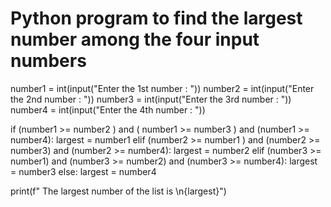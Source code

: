 
# Python program to find the largest number among the four input numbers

number1 = int(input("Enter the 1st number : "))
number2 = int(input("Enter the 2nd number : "))
number3 = int(input("Enter the 3rd number : "))
number4 = int(input("Enter the 4th number : "))

if (number1 >= number2 ) and ( number1 >= number3 ) and (number1 >= number4):
    largest = number1
elif (number2 >= number1 ) and (number2 >= number3) and (number2 >= number4):
    largest = number2
elif (number3 >= number1) and (number3 >= number2) and (number3 >= number4):
    largest = number3
else:
    largest = number4


print(f" The largest number of the list is \n{largest}")
